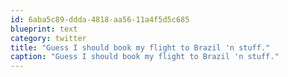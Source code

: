 ```yaml
---
id: 6aba5c89-ddda-4818-aa56-11a4f5d5c685
blueprint: text
category: twitter
title: "Guess I should book my flight to Brazil 'n stuff."
caption: "Guess I should book my flight to Brazil 'n stuff."
---
```

